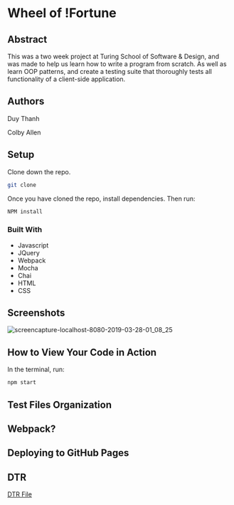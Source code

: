 # Wheel of !Fortune

## Abstract
This was a two week project at Turing School of Software & Design, and was made to help us learn how to write a program from scratch. As well as learn OOP patterns, and create a testing suite that thoroughly tests all functionality of a client-side application.

## Authors
Duy Thanh

Colby Allen

## Setup
Clone down the repo.

```bash
git clone
```

Once you have cloned the repo, install dependencies. Then run:

```bash
NPM install
```

### Built With
- Javascript
- JQuery
- Webpack
- Mocha
- Chai
- HTML
- CSS

## Screenshots

![screencapture-localhost-8080-2019-03-28-01_08_25](https://user-images.githubusercontent.com/43159025/55137611-0c004800-50f7-11e9-9c46-703c2d3f25d6.png)


## How to View Your Code in Action

In the terminal, run:

```bash
npm start
```

## Test Files Organization

## Webpack?

## Deploying to GitHub Pages

## DTR

[DTR File](https://gist.github.com/Rosebud303/2f357e9410bb635cdb2e0b55f574e03e)

